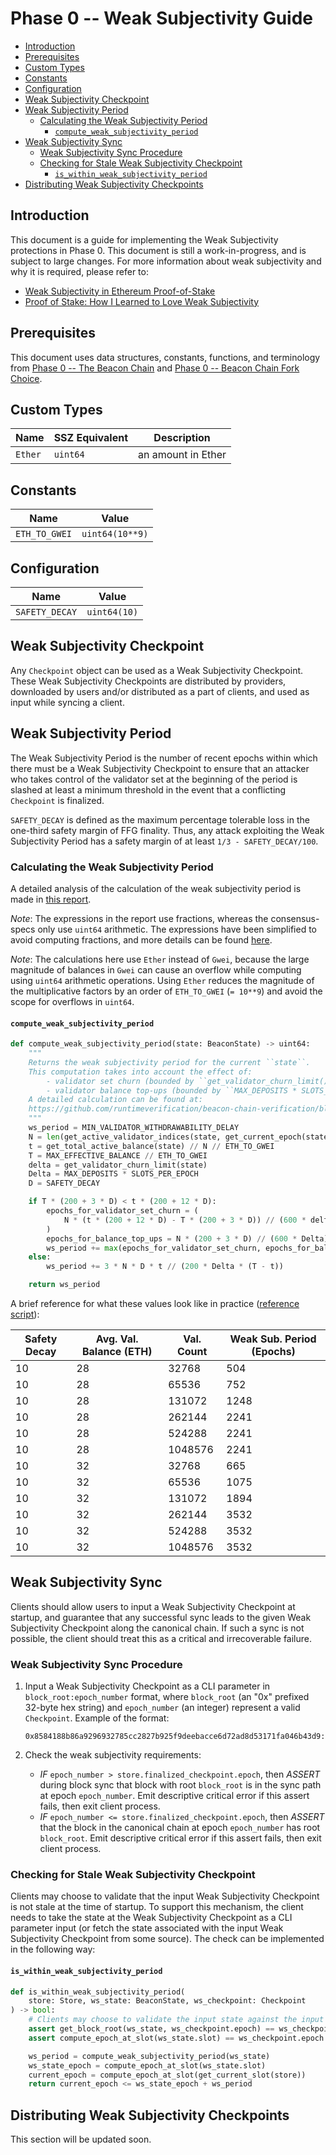 # Phase 0 -- Weak Subjectivity Guide

<!-- mdformat-toc start --slug=github --no-anchors --maxlevel=6 --minlevel=2 -->

- [Introduction](#introduction)
- [Prerequisites](#prerequisites)
- [Custom Types](#custom-types)
- [Constants](#constants)
- [Configuration](#configuration)
- [Weak Subjectivity Checkpoint](#weak-subjectivity-checkpoint)
- [Weak Subjectivity Period](#weak-subjectivity-period)
  - [Calculating the Weak Subjectivity Period](#calculating-the-weak-subjectivity-period)
    - [`compute_weak_subjectivity_period`](#compute_weak_subjectivity_period)
- [Weak Subjectivity Sync](#weak-subjectivity-sync)
  - [Weak Subjectivity Sync Procedure](#weak-subjectivity-sync-procedure)
  - [Checking for Stale Weak Subjectivity Checkpoint](#checking-for-stale-weak-subjectivity-checkpoint)
    - [`is_within_weak_subjectivity_period`](#is_within_weak_subjectivity_period)
- [Distributing Weak Subjectivity Checkpoints](#distributing-weak-subjectivity-checkpoints)

<!-- mdformat-toc end -->

## Introduction

This document is a guide for implementing the Weak Subjectivity protections in
Phase 0. This document is still a work-in-progress, and is subject to large
changes. For more information about weak subjectivity and why it is required,
please refer to:

- [Weak Subjectivity in Ethereum Proof-of-Stake](https://notes.ethereum.org/@adiasg/weak-subjectvity-eth2)
- [Proof of Stake: How I Learned to Love Weak Subjectivity](https://blog.ethereum.org/2014/11/25/proof-stake-learned-love-weak-subjectivity/)

## Prerequisites

This document uses data structures, constants, functions, and terminology from
[Phase 0 -- The Beacon Chain](./beacon-chain.md) and
[Phase 0 -- Beacon Chain Fork Choice](./fork-choice.md).

## Custom Types

| Name    | SSZ Equivalent | Description        |
| ------- | -------------- | ------------------ |
| `Ether` | `uint64`       | an amount in Ether |

## Constants

| Name          | Value           |
| ------------- | --------------- |
| `ETH_TO_GWEI` | `uint64(10**9)` |

## Configuration

| Name           | Value        |
| -------------- | ------------ |
| `SAFETY_DECAY` | `uint64(10)` |

## Weak Subjectivity Checkpoint

Any `Checkpoint` object can be used as a Weak Subjectivity Checkpoint. These
Weak Subjectivity Checkpoints are distributed by providers, downloaded by users
and/or distributed as a part of clients, and used as input while syncing a
client.

## Weak Subjectivity Period

The Weak Subjectivity Period is the number of recent epochs within which there
must be a Weak Subjectivity Checkpoint to ensure that an attacker who takes
control of the validator set at the beginning of the period is slashed at least
a minimum threshold in the event that a conflicting `Checkpoint` is finalized.

`SAFETY_DECAY` is defined as the maximum percentage tolerable loss in the
one-third safety margin of FFG finality. Thus, any attack exploiting the Weak
Subjectivity Period has a safety margin of at least `1/3 - SAFETY_DECAY/100`.

### Calculating the Weak Subjectivity Period

A detailed analysis of the calculation of the weak subjectivity period is made
in
[this report](https://github.com/runtimeverification/beacon-chain-verification/blob/master/weak-subjectivity/weak-subjectivity-analysis.pdf).

*Note*: The expressions in the report use fractions, whereas the consensus-specs
only use `uint64` arithmetic. The expressions have been simplified to avoid
computing fractions, and more details can be found
[here](https://www.overleaf.com/read/wgjzjdjpvpsd).

*Note*: The calculations here use `Ether` instead of `Gwei`, because the large
magnitude of balances in `Gwei` can cause an overflow while computing using
`uint64` arithmetic operations. Using `Ether` reduces the magnitude of the
multiplicative factors by an order of `ETH_TO_GWEI` (`= 10**9`) and avoid the
scope for overflows in `uint64`.

#### `compute_weak_subjectivity_period`

```python
def compute_weak_subjectivity_period(state: BeaconState) -> uint64:
    """
    Returns the weak subjectivity period for the current ``state``.
    This computation takes into account the effect of:
        - validator set churn (bounded by ``get_validator_churn_limit()`` per epoch), and
        - validator balance top-ups (bounded by ``MAX_DEPOSITS * SLOTS_PER_EPOCH`` per epoch).
    A detailed calculation can be found at:
    https://github.com/runtimeverification/beacon-chain-verification/blob/master/weak-subjectivity/weak-subjectivity-analysis.pdf
    """
    ws_period = MIN_VALIDATOR_WITHDRAWABILITY_DELAY
    N = len(get_active_validator_indices(state, get_current_epoch(state)))
    t = get_total_active_balance(state) // N // ETH_TO_GWEI
    T = MAX_EFFECTIVE_BALANCE // ETH_TO_GWEI
    delta = get_validator_churn_limit(state)
    Delta = MAX_DEPOSITS * SLOTS_PER_EPOCH
    D = SAFETY_DECAY

    if T * (200 + 3 * D) < t * (200 + 12 * D):
        epochs_for_validator_set_churn = (
            N * (t * (200 + 12 * D) - T * (200 + 3 * D)) // (600 * delta * (2 * t + T))
        )
        epochs_for_balance_top_ups = N * (200 + 3 * D) // (600 * Delta)
        ws_period += max(epochs_for_validator_set_churn, epochs_for_balance_top_ups)
    else:
        ws_period += 3 * N * D * t // (200 * Delta * (T - t))

    return ws_period
```

A brief reference for what these values look like in practice
([reference script](https://gist.github.com/adiasg/3aceab409b36aa9a9d9156c1baa3c248)):

| Safety Decay | Avg. Val. Balance (ETH) | Val. Count | Weak Sub. Period (Epochs) |
| ------------ | ----------------------- | ---------- | ------------------------- |
| 10           | 28                      | 32768      | 504                       |
| 10           | 28                      | 65536      | 752                       |
| 10           | 28                      | 131072     | 1248                      |
| 10           | 28                      | 262144     | 2241                      |
| 10           | 28                      | 524288     | 2241                      |
| 10           | 28                      | 1048576    | 2241                      |
| 10           | 32                      | 32768      | 665                       |
| 10           | 32                      | 65536      | 1075                      |
| 10           | 32                      | 131072     | 1894                      |
| 10           | 32                      | 262144     | 3532                      |
| 10           | 32                      | 524288     | 3532                      |
| 10           | 32                      | 1048576    | 3532                      |

## Weak Subjectivity Sync

Clients should allow users to input a Weak Subjectivity Checkpoint at startup,
and guarantee that any successful sync leads to the given Weak Subjectivity
Checkpoint along the canonical chain. If such a sync is not possible, the client
should treat this as a critical and irrecoverable failure.

### Weak Subjectivity Sync Procedure

1. Input a Weak Subjectivity Checkpoint as a CLI parameter in
   `block_root:epoch_number` format, where `block_root` (an "0x" prefixed
   32-byte hex string) and `epoch_number` (an integer) represent a valid
   `Checkpoint`. Example of the format:

   ```
   0x8584188b86a9296932785cc2827b925f9deebacce6d72ad8d53171fa046b43d9:9544
   ```

2. Check the weak subjectivity requirements:

   - *IF* `epoch_number > store.finalized_checkpoint.epoch`, then *ASSERT*
     during block sync that block with root `block_root` is in the sync path at
     epoch `epoch_number`. Emit descriptive critical error if this assert fails,
     then exit client process.
   - *IF* `epoch_number <= store.finalized_checkpoint.epoch`, then *ASSERT* that
     the block in the canonical chain at epoch `epoch_number` has root
     `block_root`. Emit descriptive critical error if this assert fails, then
     exit client process.

### Checking for Stale Weak Subjectivity Checkpoint

Clients may choose to validate that the input Weak Subjectivity Checkpoint is
not stale at the time of startup. To support this mechanism, the client needs to
take the state at the Weak Subjectivity Checkpoint as a CLI parameter input (or
fetch the state associated with the input Weak Subjectivity Checkpoint from some
source). The check can be implemented in the following way:

#### `is_within_weak_subjectivity_period`

```python
def is_within_weak_subjectivity_period(
    store: Store, ws_state: BeaconState, ws_checkpoint: Checkpoint
) -> bool:
    # Clients may choose to validate the input state against the input Weak Subjectivity Checkpoint
    assert get_block_root(ws_state, ws_checkpoint.epoch) == ws_checkpoint.root
    assert compute_epoch_at_slot(ws_state.slot) == ws_checkpoint.epoch

    ws_period = compute_weak_subjectivity_period(ws_state)
    ws_state_epoch = compute_epoch_at_slot(ws_state.slot)
    current_epoch = compute_epoch_at_slot(get_current_slot(store))
    return current_epoch <= ws_state_epoch + ws_period
```

## Distributing Weak Subjectivity Checkpoints

This section will be updated soon.
